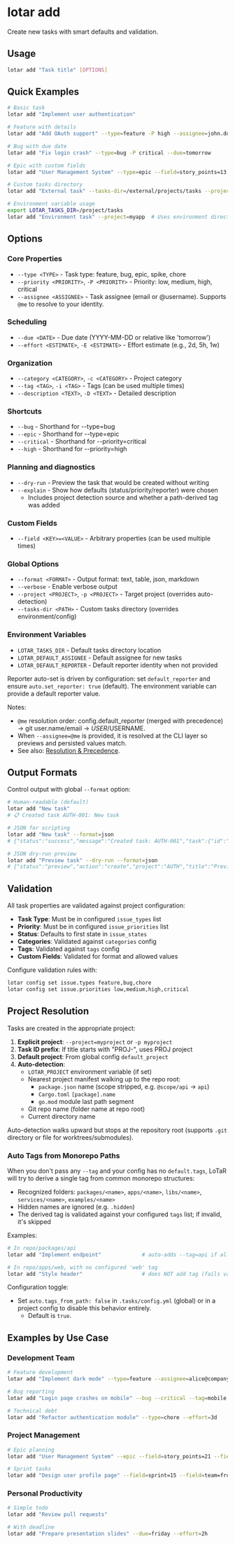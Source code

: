 # lotar add

Create new tasks with smart defaults and validation.

## Usage

```bash
lotar add "Task title" [OPTIONS]
```

## Quick Examples

```bash
# Basic task
lotar add "Implement user authentication"

# Feature with details
lotar add "Add OAuth support" --type=feature -P high --assignee=john.doe

# Bug with due date
lotar add "Fix login crash" --type=bug -P critical --due=tomorrow

# Epic with custom fields
lotar add "User Management System" --type=epic --field=story_points=13 --field=sprint=2

# Custom tasks directory
lotar add "External task" --tasks-dir=/external/projects/tasks --project=external

# Environment variable usage
export LOTAR_TASKS_DIR=/project/tasks
lotar add "Environment task" --project=myapp  # Uses environment directory
```

## Options

### Core Properties
- `--type <TYPE>` - Task type: feature, bug, epic, spike, chore
- `--priority <PRIORITY>`, `-P <PRIORITY>` - Priority: low, medium, high, critical
- `--assignee <ASSIGNEE>` - Task assignee (email or @username). Supports `@me` to resolve to your identity.

### Scheduling
- `--due <DATE>` - Due date (YYYY-MM-DD or relative like 'tomorrow')
- `--effort <ESTIMATE>`, `-E <ESTIMATE>` - Effort estimate (e.g., 2d, 5h, 1w)

### Organization  
- `--category <CATEGORY>`, `-c <CATEGORY>` - Project category
- `--tag <TAG>`, `-i <TAG>` - Tags (can be used multiple times)
- `--description <TEXT>`, `-D <TEXT>` - Detailed description

### Shortcuts
- `--bug` - Shorthand for --type=bug
- `--epic` - Shorthand for --type=epic
- `--critical` - Shorthand for --priority=critical
- `--high` - Shorthand for --priority=high

### Planning and diagnostics
- `--dry-run` - Preview the task that would be created without writing
- `--explain` - Show how defaults (status/priority/reporter) were chosen
	- Includes project detection source and whether a path-derived tag was added

### Custom Fields
- `--field <KEY>=<VALUE>` - Arbitrary properties (can be used multiple times)

### Global Options
- `--format <FORMAT>` - Output format: text, table, json, markdown
- `--verbose` - Enable verbose output
- `--project <PROJECT>`, `-p <PROJECT>` - Target project (overrides auto-detection)
- `--tasks-dir <PATH>` - Custom tasks directory (overrides environment/config)

### Environment Variables
- `LOTAR_TASKS_DIR` - Default tasks directory location  
- `LOTAR_DEFAULT_ASSIGNEE` - Default assignee for new tasks
- `LOTAR_DEFAULT_REPORTER` - Default reporter identity when not provided

Reporter auto-set is driven by configuration: set `default_reporter` and ensure `auto.set_reporter: true` (default). The environment variable can provide a default reporter value.

Notes:
- `@me` resolution order: config.default_reporter (merged with precedence) → git user.name/email → $USER/$USERNAME.
- When `--assignee=@me` is provided, it is resolved at the CLI layer so previews and persisted values match.
 - See also: [Resolution & Precedence](./precedence.md).

## Output Formats

Control output with global `--format` option:

```bash
# Human-readable (default)
lotar add "New task" 
# 📋 Created task AUTH-001: New task

# JSON for scripting
lotar add "New task" --format=json
# {"status":"success","message":"Created task: AUTH-001","task":{"id":"AUTH-001", ...}}

# JSON dry-run preview
lotar add "Preview task" --dry-run --format=json
# {"status":"preview","action":"create","project":"AUTH","title":"Preview task","priority":"MEDIUM","status_value":"TODO"}
```

## Validation

All task properties are validated against project configuration:

- **Task Type**: Must be in configured `issue_types` list
- **Priority**: Must be in configured `issue_priorities` list  
- **Status**: Defaults to first state in `issue_states`
- **Categories**: Validated against `categories` config
- **Tags**: Validated against `tags` config
- **Custom Fields**: Validated for format and allowed values

Configure validation rules with:
```bash
lotar config set issue.types feature,bug,chore
lotar config set issue.priorities low,medium,high,critical
```

## Project Resolution

Tasks are created in the appropriate project:

1. **Explicit project**: `--project=myproject` or `-p myproject`
2. **Task ID prefix**: If title starts with "PROJ-", uses PROJ project  
3. **Default project**: From global config `default_project`
4. **Auto-detection**:
	 - `LOTAR_PROJECT` environment variable (if set)
	 - Nearest project manifest walking up to the repo root:
		 - `package.json` name (scope stripped, e.g. `@scope/api` -> `api`)
		 - `Cargo.toml` `[package].name`
		 - `go.mod` module last path segment
	 - Git repo name (folder name at repo root)
	 - Current directory name

Auto-detection walks upward but stops at the repository root (supports `.git` directory or file for worktrees/submodules).

### Auto Tags from Monorepo Paths

When you don't pass any `--tag` and your config has no `default.tags`, LoTaR will try to derive a single tag from common monorepo structures:

- Recognized folders: `packages/<name>`, `apps/<name>`, `libs/<name>`, `services/<name>`, `examples/<name>`
- Hidden names are ignored (e.g. `.hidden`)
- The derived tag is validated against your configured `tags` list; if invalid, it's skipped

Examples:
```bash
# In repo/packages/api
lotar add "Implement endpoint"             # auto-adds --tag=api if allowed

# In repo/apps/web, with no configured 'web' tag
lotar add "Style header"                   # does NOT add tag (fails validation)
```

Configuration toggle:
- Set `auto.tags_from_path: false` in `.tasks/config.yml` (global) or in a project config to disable this behavior entirely.
	- Default is `true`.

## Examples by Use Case

### Development Team
```bash
# Feature development
lotar add "Implement dark mode" --type=feature --assignee=alice@company.com --due=2025-08-15

# Bug reporting
lotar add "Login page crashes on mobile" --bug --critical --tag=mobile --tag=urgent

# Technical debt
lotar add "Refactor authentication module" --type=chore --effort=3d
```

### Project Management
```bash
# Epic planning
lotar add "User Management System" --epic --field=story_points=21 --field=quarter=Q3

# Sprint tasks
lotar add "Design user profile page" --field=sprint=15 --field=team=frontend
```

### Personal Productivity
```bash
# Simple todo
lotar add "Review pull requests"

# With deadline
lotar add "Prepare presentation slides" --due=friday --effort=2h
```
